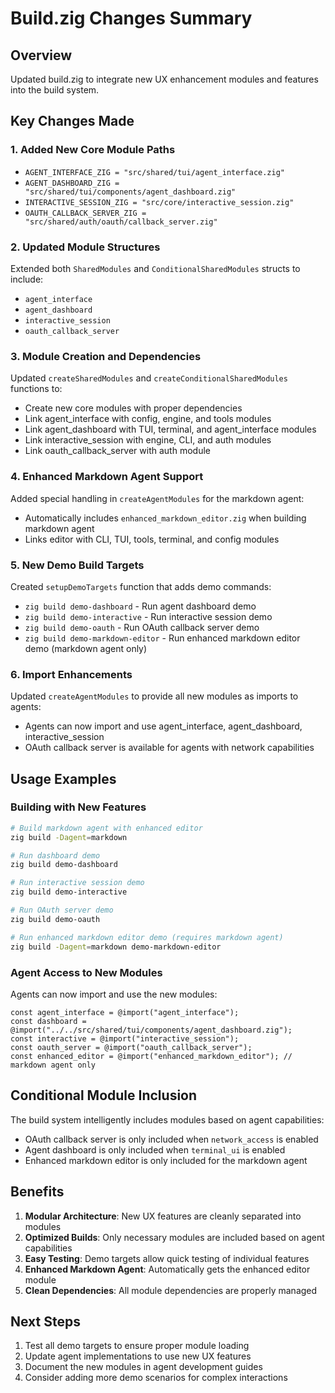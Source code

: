 # Build.zig Changes Summary

## Overview
Updated build.zig to integrate new UX enhancement modules and features into the build system.

## Key Changes Made

### 1. Added New Core Module Paths
- `AGENT_INTERFACE_ZIG = "src/shared/tui/agent_interface.zig"`
- `AGENT_DASHBOARD_ZIG = "src/shared/tui/components/agent_dashboard.zig"`
- `INTERACTIVE_SESSION_ZIG = "src/core/interactive_session.zig"`
- `OAUTH_CALLBACK_SERVER_ZIG = "src/shared/auth/oauth/callback_server.zig"`

### 2. Updated Module Structures
Extended both `SharedModules` and `ConditionalSharedModules` structs to include:
- `agent_interface`
- `agent_dashboard`
- `interactive_session`
- `oauth_callback_server`

### 3. Module Creation and Dependencies
Updated `createSharedModules` and `createConditionalSharedModules` functions to:
- Create new core modules with proper dependencies
- Link agent_interface with config, engine, and tools modules
- Link agent_dashboard with TUI, terminal, and agent_interface modules
- Link interactive_session with engine, CLI, and auth modules
- Link oauth_callback_server with auth module

### 4. Enhanced Markdown Agent Support
Added special handling in `createAgentModules` for the markdown agent:
- Automatically includes `enhanced_markdown_editor.zig` when building markdown agent
- Links editor with CLI, TUI, tools, terminal, and config modules

### 5. New Demo Build Targets
Created `setupDemoTargets` function that adds demo commands:
- `zig build demo-dashboard` - Run agent dashboard demo
- `zig build demo-interactive` - Run interactive session demo
- `zig build demo-oauth` - Run OAuth callback server demo
- `zig build demo-markdown-editor` - Run enhanced markdown editor demo (markdown agent only)

### 6. Import Enhancements
Updated `createAgentModules` to provide all new modules as imports to agents:
- Agents can now import and use agent_interface, agent_dashboard, interactive_session
- OAuth callback server is available for agents with network capabilities

## Usage Examples

### Building with New Features
```bash
# Build markdown agent with enhanced editor
zig build -Dagent=markdown

# Run dashboard demo
zig build demo-dashboard

# Run interactive session demo
zig build demo-interactive

# Run OAuth server demo
zig build demo-oauth

# Run enhanced markdown editor demo (requires markdown agent)
zig build -Dagent=markdown demo-markdown-editor
```

### Agent Access to New Modules
Agents can now import and use the new modules:
```zig
const agent_interface = @import("agent_interface");
const dashboard = @import("../../src/shared/tui/components/agent_dashboard.zig");
const interactive = @import("interactive_session");
const oauth_server = @import("oauth_callback_server");
const enhanced_editor = @import("enhanced_markdown_editor"); // markdown agent only
```

## Conditional Module Inclusion
The build system intelligently includes modules based on agent capabilities:
- OAuth callback server is only included when `network_access` is enabled
- Agent dashboard is only included when `terminal_ui` is enabled
- Enhanced markdown editor is only included for the markdown agent

## Benefits
1. **Modular Architecture**: New UX features are cleanly separated into modules
2. **Optimized Builds**: Only necessary modules are included based on agent capabilities
3. **Easy Testing**: Demo targets allow quick testing of individual features
4. **Enhanced Markdown Agent**: Automatically gets the enhanced editor module
5. **Clean Dependencies**: All module dependencies are properly managed

## Next Steps
1. Test all demo targets to ensure proper module loading
2. Update agent implementations to use new UX features
3. Document the new modules in agent development guides
4. Consider adding more demo scenarios for complex interactions